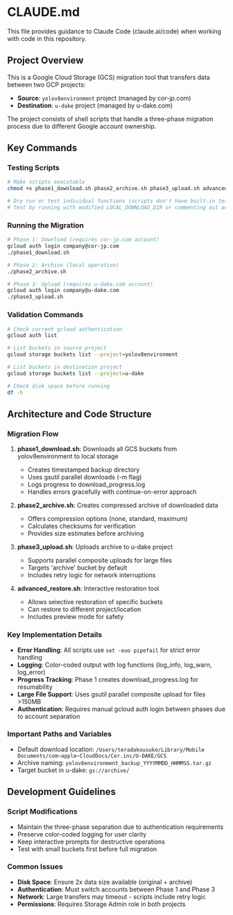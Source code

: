 # CLAUDE.md

This file provides guidance to Claude Code (claude.ai/code) when working with code in this repository.

## Project Overview

This is a Google Cloud Storage (GCS) migration tool that transfers data between two GCP projects:
- **Source**: `yolov8environment` project (managed by cor-jp.com)
- **Destination**: `u-dake` project (managed by u-dake.com)

The project consists of shell scripts that handle a three-phase migration process due to different Google account ownership.

## Key Commands

### Testing Scripts
```bash
# Make scripts executable
chmod +x phase1_download.sh phase2_archive.sh phase3_upload.sh advanced_restore.sh

# Dry run or test individual functions (scripts don't have built-in test mode)
# Test by running with modified LOCAL_DOWNLOAD_DIR or commenting out actual operations
```

### Running the Migration
```bash
# Phase 1: Download (requires cor-jp.com account)
gcloud auth login company@cor-jp.com
./phase1_download.sh

# Phase 2: Archive (local operation)
./phase2_archive.sh

# Phase 3: Upload (requires u-dake.com account)
gcloud auth login company@u-dake.com
./phase3_upload.sh
```

### Validation Commands
```bash
# Check current gcloud authentication
gcloud auth list

# List buckets in source project
gcloud storage buckets list --project=yolov8environment

# List buckets in destination project
gcloud storage buckets list --project=u-dake

# Check disk space before running
df -h
```

## Architecture and Code Structure

### Migration Flow
1. **phase1_download.sh**: Downloads all GCS buckets from yolov8environment to local storage
   - Creates timestamped backup directory
   - Uses gsutil parallel downloads (-m flag)
   - Logs progress to download_progress.log
   - Handles errors gracefully with continue-on-error approach

2. **phase2_archive.sh**: Creates compressed archive of downloaded data
   - Offers compression options (none, standard, maximum)
   - Calculates checksums for verification
   - Provides size estimates before archiving

3. **phase3_upload.sh**: Uploads archive to u-dake project
   - Supports parallel composite uploads for large files
   - Targets 'archive' bucket by default
   - Includes retry logic for network interruptions

4. **advanced_restore.sh**: Interactive restoration tool
   - Allows selective restoration of specific buckets
   - Can restore to different project/location
   - Includes preview mode for safety

### Key Implementation Details

- **Error Handling**: All scripts use `set -euo pipefail` for strict error handling
- **Logging**: Color-coded output with log functions (log_info, log_warn, log_error)
- **Progress Tracking**: Phase 1 creates download_progress.log for resumability
- **Large File Support**: Uses gsutil parallel composite upload for files >150MB
- **Authentication**: Requires manual gcloud auth login between phases due to account separation

### Important Paths and Variables
- Default download location: `/Users/teradakousuke/Library/Mobile Documents/com~apple~CloudDocs/Cor.inc/U-DAKE/GCS`
- Archive naming: `yolov8environment_backup_YYYYMMDD_HHMMSS.tar.gz`
- Target bucket in u-dake: `gs://archive/`

## Development Guidelines

### Script Modifications
- Maintain the three-phase separation due to authentication requirements
- Preserve color-coded logging for user clarity
- Keep interactive prompts for destructive operations
- Test with small buckets first before full migration

### Common Issues
- **Disk Space**: Ensure 2x data size available (original + archive)
- **Authentication**: Must switch accounts between Phase 1 and Phase 3
- **Network**: Large transfers may timeout - scripts include retry logic
- **Permissions**: Requires Storage Admin role in both projects